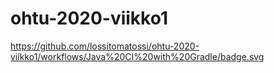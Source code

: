 # ohtu-2020-viikko1
https://github.com/lossitomatossi/ohtu-2020-viikko1/workflows/Java%20CI%20with%20Gradle/badge.svg